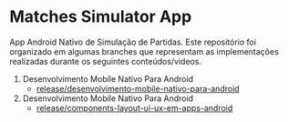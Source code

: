 # Matches Simulator App

App Android Nativo de Simulação de Partidas. Este repositório foi organizado em algumas branches que representam as implementações realizadas durante os seguintes conteúdos/videos.

1. Desenvolvimento Mobile Nativo Para Android
   - [release/desenvolvimento-mobile-nativo-para-android](https://github.com/TwD-Will/matches-simulator-app/tree/release/desenvolvimento-mobile-nativo-para-android)
1. Desenvolvimento Mobile Nativo Para Android
   - [release/components-layout-ui-ux-em-apps-android](https://github.com/TwD-Will/matches-simulator-app/tree/release/desenvolvimento-mobile-nativo-para-android)
